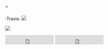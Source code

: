 :star:
<i class="icon-weibo"></i>

:Travis:
![](https://img.shields.io/travis/USER/REPO.svg)


![](https://img.shields.io/travis/USER/REPO.svg)


<iframe src="https://ghbtns.com/github-btn.html?user=yidao620c&amp;repo=python3-cookbook&amp;type=watch&amp;count=true&amp;size=large" allowtransparency="true" frameborder="0" scrolling="0" width="156px" height="30px"></iframe>
<iframe src="https://ghbtns.com/github-btn.html?user=yidao620c&amp;repo=python3-cookbook&amp;type=fork&amp;count=true&amp;size=large" allowtransparency="true" frameborder="0" scrolling="0" width="156px" height="30px"></iframe>
